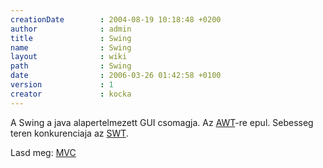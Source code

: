 ```yaml
---
creationDate        : 2004-08-19 10:18:48 +0200 
author              : admin 
title               : Swing 
name                : Swing 
layout              : wiki 
path                : Swing 
date                : 2006-03-26 01:42:58 +0100 
version             : 1 
creator             : kocka 
---
```

A Swing a java alapertelmezett GUI csomagja. Az [AWT](AWT.html)-re epul.
Sebesseg teren konkurenciaja az [SWT](swt.html).

Lasd meg: [MVC](MVC.html)
